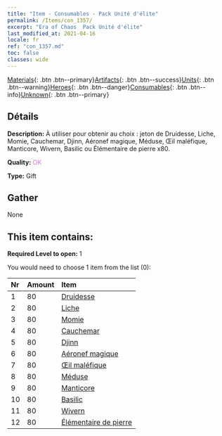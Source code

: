 ```yaml
---
title: "Item - Consumables - Pack Unité d'élite"
permalink: /Items/con_1357/
excerpt: "Era of Chaos  Pack Unité d'élite"
last_modified_at: 2021-04-16
locale: fr
ref: "con_1357.md"
toc: false
classes: wide
---
```

 [Materials](/fr/Items/){: .btn .btn--primary}[Artifacts](/fr/Items/Artifacts/){: .btn .btn--success}[Units](/fr/Items/Units/){: .btn .btn--warning}[Heroes](/fr/Items/Heroes/){: .btn .btn--danger}[Consumables](/fr/Items/Consumables/){: .btn .btn--info}[Unknown](/fr/Items/Unknown/){: .btn .btn--primary}

## Détails
 **Description:** À utiliser pour obtenir au choix : jeton de Druidesse, Liche, Momie, Cauchemar, Djinn, Aéronef magique, Méduse, Œil maléfique, Manticore, Wivern, Basilic ou Élémentaire de pierre x80.

 **Quality:** <span style="color: #DA70D6">OK</span>

 **Type:** Gift

## Gather

  None

## This item contains:

 **Required Level to open:** 1

 You would need to choose 1 item from the list (0):

  | Nr | Amount |     Item    |
  |:---|:-------|:------------|
  | 1 | 80 | [Druidesse](/fr/Items/unt_206/) |  | 
  | 2 | 80 | [Liche](/fr/Items/unt_212/) |  | 
  | 3 | 80 | [Momie](/fr/Items/unt_215/) |  | 
  | 4 | 80 | [Cauchemar](/fr/Items/unt_233/) |  | 
  | 5 | 80 | [Djinn](/fr/Items/unt_239/) |  | 
  | 6 | 80 | [Aéronef magique](/fr/Items/unt_242/) |  | 
  | 7 | 80 | [Œil maléfique](/fr/Items/unt_246/) |  | 
  | 8 | 80 | [Méduse](/fr/Items/unt_247/) |  | 
  | 9 | 80 | [Manticore](/fr/Items/unt_249/) |  | 
  | 10 | 80 | [Basilic](/fr/Items/unt_256/) |  | 
  | 11 | 80 | [Wivern](/fr/Items/unt_258/) |  | 
  | 12 | 80 | [Élémentaire de pierre](/fr/Items/unt_266/) |  | 
